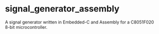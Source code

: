 # signal_generator_assembly
A signal generator written in Embedded-C and Assembly for a C8051F020 8-bit microcontroller.
